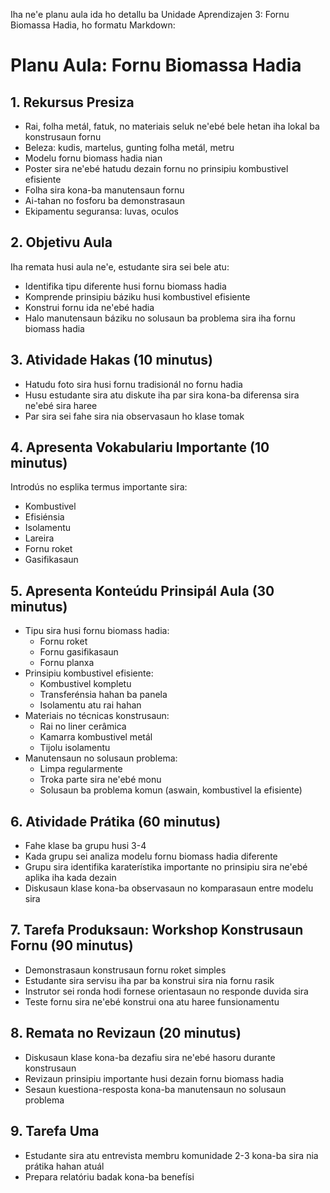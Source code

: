 Iha ne'e planu aula ida ho detallu ba Unidade Aprendizajen 3: Fornu Biomassa Hadia, ho formatu Markdown:

# Planu Aula: Fornu Biomassa Hadia

## 1. Rekursus Presiza

- Rai, folha metál, fatuk, no materiais seluk ne'ebé bele hetan iha lokal ba konstrusaun fornu
- Beleza: kudis, martelus, gunting folha metál, metru
- Modelu fornu biomass hadia nian
- Poster sira ne'ebé hatudu dezain fornu no prinsipiu kombustivel efisiente
- Folha sira kona-ba manutensaun fornu
- Ai-tahan no fosforu ba demonstrasaun
- Ekipamentu seguransa: luvas, oculos

## 2. Objetivu Aula

Iha remata husi aula ne'e, estudante sira sei bele atu:
- Identifika tipu diferente husi fornu biomass hadia
- Komprende prinsipiu báziku husi kombustivel efisiente
- Konstrui fornu ida ne'ebé hadia
- Halo manutensaun báziku no solusaun ba problema sira iha fornu biomass hadia

## 3. Atividade Hakas (10 minutus)

- Hatudu foto sira husi fornu tradisionál no fornu hadia
- Husu estudante sira atu diskute iha par sira kona-ba diferensa sira ne'ebé sira haree
- Par sira sei fahe sira nia observasaun ho klase tomak

## 4. Apresenta Vokabulariu Importante (10 minutus)

Introdús no esplika termus importante sira:
- Kombustivel
- Efisiénsia
- Isolamentu
- Lareira
- Fornu roket
- Gasifikasaun

## 5. Apresenta Konteúdu Prinsipál Aula (30 minutus)

- Tipu sira husi fornu biomass hadia:
  * Fornu roket
  * Fornu gasifikasaun
  * Fornu planxa
- Prinsipiu kombustivel efisiente:
  * Kombustivel kompletu
  * Transferénsia hahan ba panela
  * Isolamentu atu rai hahan
- Materiais no técnicas konstrusaun:
  * Rai no liner cerâmica
  * Kamarra kombustivel metál
  * Tijolu isolamentu
- Manutensaun no solusaun problema:
  * Limpa regularmente
  * Troka parte sira ne'ebé monu
  * Solusaun ba problema komun (aswain, kombustivel la efisiente)

## 6. Atividade Prátika (60 minutus)

- Fahe klase ba grupu husi 3-4
- Kada grupu sei analiza modelu fornu biomass hadia diferente
- Grupu sira identifika karaterístika importante no prinsipiu sira ne'ebé aplika iha kada dezain
- Diskusaun klase kona-ba observasaun no komparasaun entre modelu sira

## 7. Tarefa Produksaun: Workshop Konstrusaun Fornu (90 minutus)

- Demonstrasaun konstrusaun fornu roket simples
- Estudante sira servisu iha par ba konstrui sira nia fornu rasik
- Instrutor sei ronda hodi fornese orientasaun no responde duvida sira
- Teste fornu sira ne'ebé konstrui ona atu haree funsionamentu

## 8. Remata no Revizaun (20 minutus)

- Diskusaun klase kona-ba dezafiu sira ne'ebé hasoru durante konstrusaun
- Revizaun prinsipiu importante husi dezain fornu biomass hadia
- Sesaun kuestiona-resposta kona-ba manutensaun no solusaun problema

## 9. Tarefa Uma

- Estudante sira atu entrevista membru komunidade 2-3 kona-ba sira nia prátika hahan atuál
- Prepara relatóriu badak kona-ba benefísi